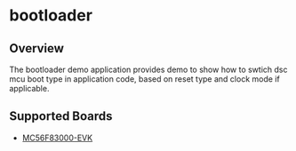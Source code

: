 # bootloader

## Overview
The bootloader demo application provides demo to show how to swtich dsc mcu boot type in application code, based on reset type and clock mode if applicable.

## Supported Boards
- [MC56F83000-EVK](../../_boards/mc56f83000evk/demo_apps/bootloader/example_board_readme.md)
